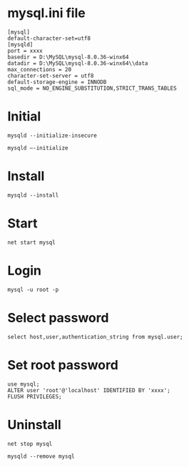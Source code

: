 # mysql.ini file
```
[mysql]
default-character-set=utf8
[mysqld]
port = xxxx
basedir = D:\MySQL\mysql-8.0.36-winx64
datadir = D:\MySQL\mysql-8.0.36-winx64\\data
max_connections = 20
character-set-server = utf8
default-storage-engine = INNODB
sql_mode = NO_ENGINE_SUBSTITUTION,STRICT_TRANS_TABLES
```

# Initial
```
mysqld --initialize-insecure
```
```
mysqld –-initialize
```

# Install
```
mysqld --install
```

# Start
```
net start mysql
```

# Login
```
mysql -u root -p
```

# Select password
```
select host,user,authentication_string from mysql.user;
```

# Set root password
```
use mysql; 
ALTER user 'root'@'localhost' IDENTIFIED BY 'xxxx';
FLUSH PRIVILEGES;
```

# Uninstall
```
net stop mysql
```
```
mysqld --remove mysql
```
